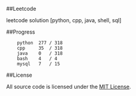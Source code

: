 ##Leetcode

leetcode solution [python, cpp, java, shell, sql]

##Progress

```	
    python  277 / 318
    cpp     35  / 318
    java    0   / 318
    bash    4   / 4
    mysql   7   / 15
```

##License

All source code is licensed under the [MIT License](https://raw.githubusercontent.com/luosch/leetcode/master/LICENSE).
